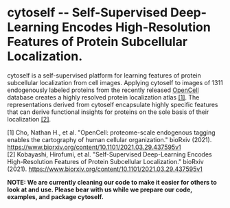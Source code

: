 # **cytoself** -- Self-Supervised Deep-Learning Encodes High-Resolution Features of Protein Subcellular Localization.
 
cytoself is a self-supervised platform for learning features of protein subcellular localization from cell images.
Applying cytoself to images of 1311 endogenously labeled proteins from the recently released 
[OpenCell](https://opencell.czbiohub.org) database creates a highly resolved protein localization atlas
[[1]](https://www.biorxiv.org/content/10.1101/2021.03.29.437450v1). 
The representations derived from cytoself encapsulate highly specific features that can derive functional insights for 
proteins on the sole basis of their localization [[2]](https://www.biorxiv.org/content/10.1101/2021.03.29.437595v1).

[1] Cho, Nathan H., et al. "OpenCell: proteome-scale endogenous tagging enables the cartography of human cellular organization." bioRxiv (2021).
https://www.biorxiv.org/content/10.1101/2021.03.29.437595v1 <br />
[2] Kobayashi, Hirofumi, et al. "Self-Supervised Deep-Learning Encodes High-Resolution Features of Protein Subcellular Localization." bioRxiv (2021).
https://www.biorxiv.org/content/10.1101/2021.03.29.437595v1


**NOTE: We are currently cleaning our code to make it easier for others to look at and use. Please bear with us while we prepare our code, examples, and package cytoself.**

